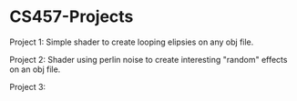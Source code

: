 # CS457-Projects


Project 1: 
  Simple shader to create looping elipsies on any obj file. 
  
  
Project 2:
  Shader using perlin noise to create interesting "random" effects on an obj file.
  
Project 3:
